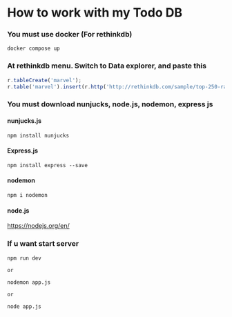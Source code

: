 # How to work with my Todo DB
### You must use docker (For rethinkdb)
```shell
docker compose up
```
### At rethinkdb menu. Switch to Data explorer, and paste this
```javascript
r.tableCreate('marvel');
r.table('marvel').insert(r.http('http://rethinkdb.com/sample/top-250-ratings.json'))
```
### You must download nunjucks, node.js, nodemon, express js

#### nunjucks.js
```shell
npm install nunjucks
```
#### Express.js
```shell
npm install express --save
```
#### nodemon
```shell
npm i nodemon
```
#### node.js

https://nodejs.org/en/

### If u want start server
```shell
npm run dev  

or

nodemon app.js 

or

node app.js
```